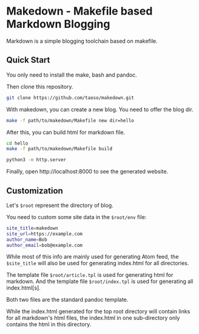 # Makedown - Makefile based Markdown Blogging

Markdown is a simple blogging toolchain based on makefile.

## Quick Start

You only need to install the make, bash and pandoc.

Then clone this repository.

```bash
git clone https://github.com/taoso/makedown.git
```

With makedown, you can create a new blog. You need to offer the blog dir.

```bash
make -f path/to/makedown/Makefile new dir=hello
```

After this, you can build html for markdown file.

```bash
cd hello
make -f path/to/makedown/Makefile build
```

```bash
python3 -m http.server
```

Finally, open http://localhost:8000 to see the generated website.

## Customization

Let's `$root` represent the directory of blog.

You need to custom some site data in the `$root/env` file:

```bash
site_title=makedown
site_url=https://example.com
author_name=Bob
author_email=bob@example.com
```

While most of this info are mainly used for generating Atom feed, the `$site_title`
will also be used for generating index.html for all directories.

The template file `$root/article.tpl` is used for generating html for markdown.
And the template file `$root/index.tpl` is used for generating all index.html[s].

Both two files are the standard pandoc template.

While the index.html generated for the top root directory will contain links for
all markdown's html files, the index.html in one sub-directory only contains the
html in this directory.
